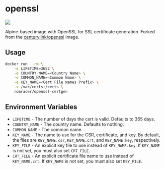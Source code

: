 openssl
=======

[![](https://badge.imagelayers.io/romracer/openssl-certgen.svg)](https://imagelayers.io/?images=romracer/openssl-certgen:latest 'Get your own badge on imagelayers.io')

Alpine-based image with OpenSSL for SSL certificate generation. Forked from the
[centurylink/openssl](https://github.com/CenturyLinkLabs/openssl) image.

Usage
-----
```sh
docker run --rm \
	-e LIFETIME=3652 \
	-e COUNTRY_NAME=<Country Name> \
	-e COMMON_NAME=<Common Name> \
	-e KEY_NAME=<Cert File Names Prefix> \
	-v /var/certs:/certs \
	romracer/openssl-certgen
```

Environment Variables
---------------------
- `LIFETIME` - The number of days the cert is valid.  Defaults to 365 days.
- `COUNTRY_NAME` - The country name. Defaults to nothing.
- `COMMON_NAME` - The common name.
- `KEY_NAME` - The name to use for the CSR, certificate, and key. By default,
  the files are `KEY_NAME.csr`, `KEY_NAME.crt`, and `KEY_NAME.key`,
  respectively.
- `KEY_FILE` - An explicit key file to use instead of `KEY_NAME.key`. If
  `KEY_NAME` is not set, you must also set `CRT_FILE`.
- `CRT_FILE` - An explicit certificate file name to use instead of
  `KEY_NAME.crt`. If `KEY_NAME` is not set, you must also set `KEY_FILE`.
